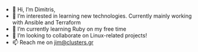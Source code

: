 - 👋 Hi, I’m Dimitris, 
- 👀 I’m interested in learning new technologies. Currently mainly working with Ansible and Terraform
- 🌱 I’m currently learning Ruby on my free time
- 💞️ I’m looking to collaborate on Linux-related projects!
- 📫 Reach me on jim@clusters.gr

<!---
JimakosOSX/JimakosOSX is a ✨ special ✨ repository because its `README.md` (this file) appears on your GitHub profile.
You can click the Preview link to take a look at your changes.
--->
